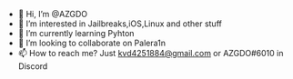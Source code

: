 - 👋 Hi, I’m @AZGDO
- 👀 I’m interested in Jailbreaks,iOS,Linux and other stuff
- 🌱 I’m currently learning Pyhton
- 💞️ I’m looking to collaborate on Palera1n
- 📫 How to reach me? Just kvd4251884@gmail.com or AZGDO#6010 in Discord

<!---
AZGDO/AZGDO is a ✨ special ✨ repository because its `README.md` (this file) appears on your GitHub profile.
You can click the Preview link to take a look at your changes.
--->
